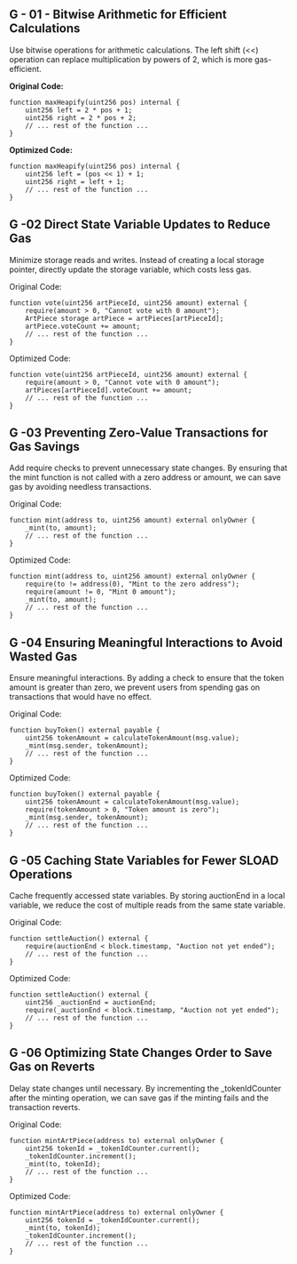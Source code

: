## G - 01  - Bitwise Arithmetic for Efficient Calculations

Use bitwise operations for arithmetic calculations. The left shift (<<) operation can replace multiplication by powers of 2, which is more gas-efficient.

**Original Code:**

    function maxHeapify(uint256 pos) internal {
        uint256 left = 2 * pos + 1;
        uint256 right = 2 * pos + 2;
        // ... rest of the function ...
    }
**Optimized Code:**

    function maxHeapify(uint256 pos) internal {
        uint256 left = (pos << 1) + 1;
        uint256 right = left + 1;
        // ... rest of the function ...
    }

## G -02  Direct State Variable Updates to Reduce Gas

 Minimize storage reads and writes. Instead of creating a local storage pointer, directly update the storage variable, which costs less gas.

Original Code:

    function vote(uint256 artPieceId, uint256 amount) external {
        require(amount > 0, "Cannot vote with 0 amount");
        ArtPiece storage artPiece = artPieces[artPieceId];
        artPiece.voteCount += amount;
        // ... rest of the function ...
    }
Optimized Code:

    function vote(uint256 artPieceId, uint256 amount) external {
        require(amount > 0, "Cannot vote with 0 amount");
        artPieces[artPieceId].voteCount += amount;
        // ... rest of the function ...
    }


## G -03  Preventing Zero-Value Transactions for Gas Savings

Add require checks to prevent unnecessary state changes. By ensuring that the mint function is not called with a zero address or amount, we can save gas by avoiding needless transactions.

Original Code:

    function mint(address to, uint256 amount) external onlyOwner {
        _mint(to, amount);
        // ... rest of the function ...
    }
Optimized Code:

    function mint(address to, uint256 amount) external onlyOwner {
        require(to != address(0), "Mint to the zero address");
        require(amount != 0, "Mint 0 amount");
        _mint(to, amount);
        // ... rest of the function ...
    }


## G -04  Ensuring Meaningful Interactions to Avoid Wasted Gas

Ensure meaningful interactions. By adding a check to ensure that the token amount is greater than zero, we prevent users from spending gas on transactions that would have no effect.

Original Code:

    function buyToken() external payable {
        uint256 tokenAmount = calculateTokenAmount(msg.value);
        _mint(msg.sender, tokenAmount);
        // ... rest of the function ...
    }
Optimized Code:

    function buyToken() external payable {
        uint256 tokenAmount = calculateTokenAmount(msg.value);
        require(tokenAmount > 0, "Token amount is zero");
        _mint(msg.sender, tokenAmount);
        // ... rest of the function ...
    }

## G -05   Caching State Variables for Fewer SLOAD Operations

Cache frequently accessed state variables. By storing auctionEnd in a local variable, we reduce the cost of multiple reads from the same state variable.

Original Code:

    function settleAuction() external {
        require(auctionEnd < block.timestamp, "Auction not yet ended");
        // ... rest of the function ...
    }
Optimized Code:

    function settleAuction() external {
        uint256 _auctionEnd = auctionEnd;
        require(_auctionEnd < block.timestamp, "Auction not yet ended");
        // ... rest of the function ...
    }


## G -06  Optimizing State Changes Order to Save Gas on Reverts

Delay state changes until necessary. By incrementing the _tokenIdCounter after the minting operation, we can save gas if the minting fails and the transaction reverts.

Original Code:

    function mintArtPiece(address to) external onlyOwner {
        uint256 tokenId = _tokenIdCounter.current();
        _tokenIdCounter.increment();
        _mint(to, tokenId);
        // ... rest of the function ...
    }
Optimized Code:

    function mintArtPiece(address to) external onlyOwner {
        uint256 tokenId = _tokenIdCounter.current();
        _mint(to, tokenId);
        _tokenIdCounter.increment();
        // ... rest of the function ...
    }
